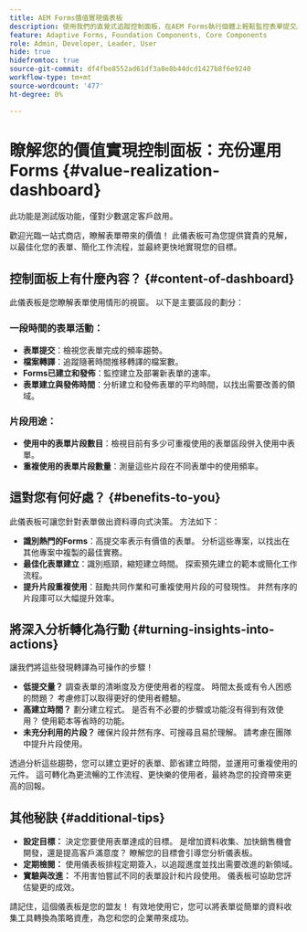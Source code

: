 ```yaml
---
title: AEM Forms價值實現儀表板
description: 使用我們的直覺式追蹤控制面板，在AEM Forms執行個體上輕鬆監控表單提交。
feature: Adaptive Forms, Foundation Components, Core Components
role: Admin, Developer, Leader, User
hide: true
hidefromtoc: true
source-git-commit: df4fbe8552ad61df3a8e8b44dcd1427b8f6e9240
workflow-type: tm+mt
source-wordcount: '477'
ht-degree: 0%

---
```



# 瞭解您的價值實現控制面板：充份運用Forms {#value-realization-dashboard}

<span class="preview"> 此功能是測試版功能，僅對少數選定客戶啟用。 </span>

歡迎光臨一站式商店，瞭解表單帶來的價值！ 此儀表板可為您提供寶貴的見解，以最佳化您的表單、簡化工作流程，並最終更快地實現您的目標。

## 控制面板上有什麼內容？ {#content-of-dashboard}

此儀表板是您瞭解表單使用情形的視窗。 以下是主要區段的劃分：

### 一段時間的表單活動：

* **表單提交**：檢視您表單完成的頻率趨勢。
* **檔案轉譯**：追蹤隨著時間推移轉譯的檔案數。
* **Forms已建立和發佈**：監控建立及部署新表單的速率。
* **表單建立與發佈時間**：分析建立和發佈表單的平均時間，以找出需要改善的領域。

### 片段用途：

* **使用中的表單片段數目**：檢視目前有多少可重複使用的表單區段併入使用中表單。
* **重複使用的表單片段數量**：測量這些片段在不同表單中的使用頻率。


## 這對您有何好處？ {#benefits-to-you}

此儀表板可讓您針對表單做出資料導向式決策。 方法如下：

* **識別熱門的Forms**：高提交率表示有價值的表單。 分析這些專案，以找出在其他專案中複製的最佳實務。
* **最佳化表單建立**：識別瓶頸，縮短建立時間。 探索預先建立的範本或簡化工作流程。
* **提升片段重複使用**：鼓勵共同作業和可重複使用片段的可發現性。 井然有序的片段庫可以大幅提升效率。


## 將深入分析轉化為行動 {#turning-insights-into-actions}

讓我們將這些發現轉譯為可操作的步驟！

* **低提交量？** 調查表單的清晰度及方便使用者的程度。 時間太長或有令人困惑的問題？ 考慮修訂以取得更好的使用者體驗。
* **高建立時間？** 劃分建立程式。 是否有不必要的步驟或功能沒有得到有效使用？ 使用範本等省時的功能。
* **未充分利用的片段？** 確保片段井然有序、可搜尋且易於理解。 請考慮在團隊中提升片段使用。

透過分析這些趨勢，您可以建立更好的表單、節省建立時間，並運用可重複使用的元件。 這可轉化為更流暢的工作流程、更快樂的使用者，最終為您的投資帶來更高的回報。

## 其他秘訣 {#additional-tips}

* **設定目標：** 決定您要使用表單達成的目標。 是增加資料收集、加快銷售機會開發，還是提高客戶滿意度？ 瞭解您的目標會引導您分析儀表板。
* **定期檢閱：** 使用儀表板排程定期簽入，以追蹤進度並找出需要改進的新領域。
* **實驗與改進：** 不用害怕嘗試不同的表單設計和片段使用。 儀表板可協助您評估變更的成效。

請記住，這個儀表板是您的盟友！ 有效地使用它，您可以將表單從簡單的資料收集工具轉換為策略資產，為您和您的企業帶來成功。

